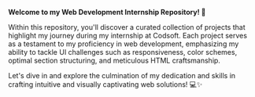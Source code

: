 **Welcome to my Web Development Internship Repository! 🚀**

Within this repository, you'll discover a curated collection of projects that highlight my journey during my internship at Codsoft. Each project serves as a testament to my proficiency in web development, emphasizing my ability to tackle UI challenges such as responsiveness, color schemes, optimal section structuring, and meticulous HTML craftsmanship.

Let's dive in and explore the culmination of my dedication and skills in crafting intuitive and visually captivating web solutions! 💻✨
